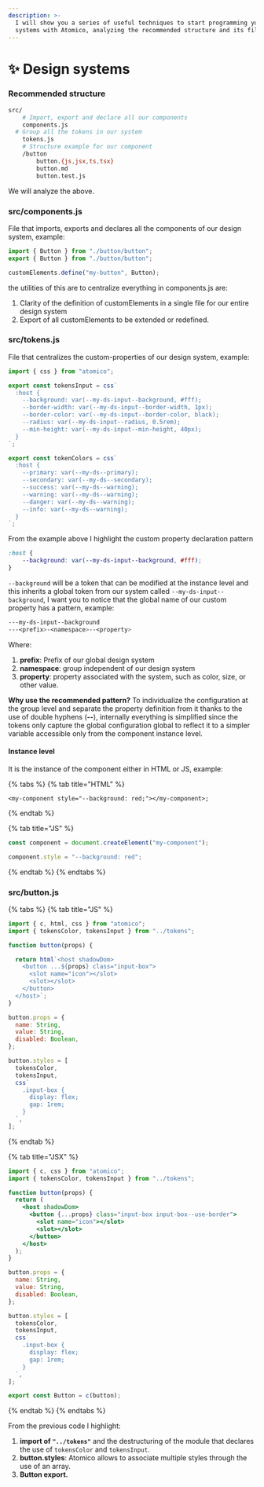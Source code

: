 ```yaml
---
description: >-
  I will show you a series of useful techniques to start programming your design
  systems with Atomico, analyzing the recommended structure and its files.
---
```


# ✨ Design systems

### Recommended structure

```bash
src/
	# Import, export and declare all our components
	components.js 
  # Group all the tokens in our system
	tokens.js
	# Structure example for our component
	/button
		button.{js,jsx,ts,tsx}
		button.md
		button.test.js
```

We will analyze the above.

### **src/components.js**

File that imports, exports and declares all the components of our design system, example:

```javascript
import { Button } from "./button/button";
export { Button } from "./button/button";

customElements.define("my-button", Button);
```

the utilities of this are to centralize everything in components.js are:

1. Clarity of the definition of customElements in a single file for our entire design system
2. Export of all customElements to be extended or redefined.

### src/tokens.js

File that centralizes the custom-properties of our design system, example:

```javascript
import { css } from "atomico";

export const tokensInput = css`
  :host {
    --background: var(--my-ds-input--background, #fff);
    --border-width: var(--my-ds-input--border-width, 1px);
    --border-color: var(--my-ds-input--border-color, black);
    --radius: var(--my-ds-input--radius, 0.5rem);
    --min-height: var(--my-ds-input--min-height, 40px);
  }
`;

export const tokenColors = css`
  :host {
    --primary: var(--my-ds--primary);
    --secondary: var(--my-ds--secondary);
    --success: var(--my-ds--warning);
    --warning: var(--my-ds--warning);
    --danger: var(--my-ds--warning);
    --info: var(--my-ds--warning);
  }
`;
```

From the example above I highlight the custom property declaration pattern

```css
:host {
    --background: var(--my-ds-input--background, #fff);
}
```

`--background` will be a token that can be modified at the instance level and this inherits a global token from our system called `--my-ds-input--background`, I want you to notice that the global name of our custom property has a pattern, example:

```css
---my-ds-input--background
---<prefix>-<namespace>--<property>
```

Where:

1. **prefix**: Prefix of our global design system
2. **namespace**: group independent of our design system
3. **property**: property associated with the system, such as color, size, or other value.

**Why use the recommended pattern?** To individualize the configuration at the group level and separate the property definition from it thanks to the use of double hyphens \(**--**\), internally everything is simplified since the tokens only capture the global configuration global to reflect it to a simpler variable accessible only from the component instance level.

#### Instance level

It is the instance of the component either in HTML or JS, example:

{% tabs %}
{% tab title="HTML" %}
```markup
<my-component style="--background: red;"></my-component>;
```
{% endtab %}

{% tab title="JS" %}
```javascript
const component = document.createElement("my-component");

component.style = "--background: red";
```
{% endtab %}
{% endtabs %}

### src/button.js

{% tabs %}
{% tab title="JS" %}
```javascript
import { c, html, css } from "atomico";
import { tokensColor, tokensInput } from "../tokens";

function button(props) {

  return html`<host shadowDom>
    <button ...${props} class="input-box">
      <slot name="icon"></slot>
      <slot></slot>
    </button>
  </host>`;
}

button.props = {
  name: String,
  value: String,
  disabled: Boolean,
};

button.styles = [
  tokensColor,
  tokensInput,
  css`
    .input-box {
      display: flex;
      gap: 1rem;
    }
  `,
];
```
{% endtab %}

{% tab title="JSX" %}
```jsx
import { c, css } from "atomico";
import { tokensColor, tokensInput } from "../tokens";

function button(props) {
  return (
    <host shadowDom>
      <button {...props} class="input-box input-box--use-border">
        <slot name="icon"></slot>
        <slot></slot>
      </button>
    </host>
  );
}

button.props = {
  name: String,
  value: String,
  disabled: Boolean,
};

button.styles = [
  tokensColor,
  tokensInput,
  css`
    .input-box {
      display: flex;
      gap: 1rem;
    }
  `,
];

export const Button = c(button);

```
{% endtab %}
{% endtabs %}

From the previous code I highlight:

1. **import of `"../tokens"`** and the destructuring of the module that declares the use of `tokensColor` and `tokensInput`.
2. **button.styles**: Atomico allows to associate multiple styles through the use of an array.
3. **Button export.**

